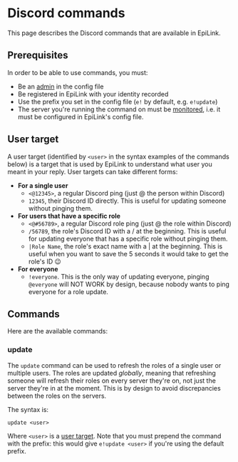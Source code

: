 # Discord commands

This page describes the Discord commands that are available in EpiLink.

## Prerequisites

In order to be able to use commands, you must:

- Be an [admin](MaintainerGuide.md#general-settings) in the config file
- Be registered in EpiLink with your identity recorded
- Use the prefix you set in the config file (`e!` by default, e.g. `e!update`)
- The server you're running the command on must be [monitored](MaintainerGuide.md#discord-configuration), i.e. it must be configured in EpiLink's config file.

## User target

A user target (identified by `<user>` in the syntax examples of the commands below) is a target that is used by EpiLink to understand what user you meant in your reply. User targets can take different forms:

- **For a single user**
    - `<@12345>`, a regular Discord ping (just @ the person within Discord)
    - `12345`, their Discord ID directly. This is useful for updating someone without pinging them.
- **For users that have a specific role**
    - `<@#56789>`, a regular Discord role ping (just @ the role within Discord)
    - `/56789`, the role's Discord ID with a / at the beginning. This is useful for updating everyone that has a specific role without pinging them.
    - `|Role Name`, the role's exact name with a | at the beginning. This is useful when you want to save the 5 seconds it would take to get the role's ID 😉
- **For everyone**
    - `!everyone`. This is the only way of updating everyone, pinging `@everyone` will NOT WORK by design, because nobody wants to ping everyone for a role update.

## Commands

Here are the available commands:

### update

The `update` command can be used to refresh the roles of a single user or multiple users. The roles are updated *globally*, meaning that refreshing someone will refresh their roles on every server they're on, not just the server they're in at the moment. This is by design to avoid discrepancies between the roles on the servers.

The syntax is:

```
update <user>
```

Where `<user>` is a [user target](#user-target). Note that you must prepend the command with the prefix: this would give `e!update <user>` if you're using the default prefix.